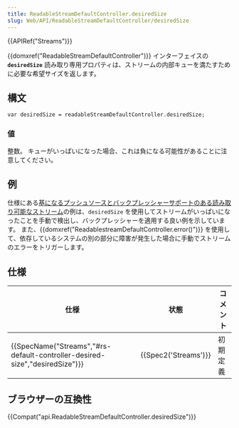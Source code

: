 ```yaml
---
title: ReadableStreamDefaultController.desiredSize
slug: Web/API/ReadableStreamDefaultController/desiredSize
---
```

{{APIRef("Streams")}}

{{domxref("ReadableStreamDefaultController")}} インターフェイスの **`desiredSize`** 読み取り専用プロパティは、ストリームの内部キューを満たすために必要な希望サイズを返します。

## 構文

```
var desiredSize = readableStreamDefaultController.desiredSize;
```

### 値

整数。 キューがいっぱいになった場合、これは負になる可能性があることに注意してください。

## 例

仕様にある[基になるプッシュソースとバックプレッシャーサポートのある読み取り可能なストリーム](https://streams.spec.whatwg.org/#example-rs-push-backpressure)の例は、`desiredSize` を使用してストリームがいっぱいになったことを手動で検出し、バックプレッシャーを適用する良い例を示しています。 また、{{domxref("ReadablestreamDefaultController.error()")}} を使用して、依存しているシステムの別の部分に障害が発生した場合に手動でストリームのエラーをトリガーします。

## 仕様

| 仕様                                                                                                 | 状態                         | コメント |
| ---------------------------------------------------------------------------------------------------- | ---------------------------- | -------- |
| {{SpecName("Streams","#rs-default-controller-desired-size","desiredSize")}} | {{Spec2('Streams')}} | 初期定義 |

## ブラウザーの互換性

{{Compat("api.ReadableStreamDefaultController.desiredSize")}}
